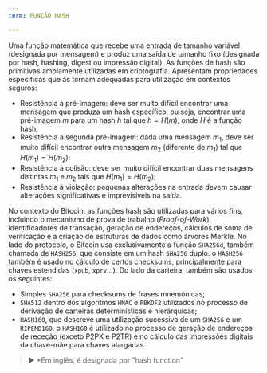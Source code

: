 ```yaml
---
term: FUNÇÃO HASH

---
```

Uma função matemática que recebe uma entrada de tamanho variável (designada por mensagem) e produz uma saída de tamanho fixo (designada por hash, hashing, digest ou impressão digital). As funções de hash são primitivas amplamente utilizadas em criptografia. Apresentam propriedades específicas que as tornam adequadas para utilização em contextos seguros:


- Resistência à pré-imagem: deve ser muito difícil encontrar uma mensagem que produza um hash específico, ou seja, encontrar uma pré-imagem $m$ para um hash $h$ tal que $h = H(m)$, onde $H$ é a função hash;
- Resistência à segunda pré-imagem: dada uma mensagem $m_1$, deve ser muito difícil encontrar outra mensagem $m_2$ (diferente de $m_1$) tal que $H(m_1) = H(m_2)$;
- Resistência à colisão: deve ser muito difícil encontrar duas mensagens distintas $m_1$ e $m_2$ tais que $H(m_1) = H(m_2)$;
- Resistência à violação: pequenas alterações na entrada devem causar alterações significativas e imprevisíveis na saída.

No contexto do Bitcoin, as funções hash são utilizadas para vários fins, incluindo o mecanismo de prova de trabalho (*Proof-of-Work*), identificadores de transação, geração de endereços, cálculos de soma de verificação e a criação de estruturas de dados como árvores Merkle. No lado do protocolo, o Bitcoin usa exclusivamente a função `SHA256d`, também chamada de `HASH256`, que consiste em um hash `SHA256` duplo. o `HASH256` também é usado no cálculo de certos checksums, principalmente para chaves estendidas (`xpub`, `xprv`...). Do lado da carteira, também são usados os seguintes:


- Simples `SHA256` para checksums de frases mnemónicas;
- `SHA512` dentro dos algoritmos `HMAC` e `PBKDF2` utilizados no processo de derivação de carteiras determinísticas e hierárquicas;
- `HASH160`, que descreve uma utilização sucessiva de um `SHA256` e um `RIPEMD160`. o `HASH160` é utilizado no processo de geração de endereços de receção (exceto P2PK e P2TR) e no cálculo das impressões digitais da chave-mãe para chaves alargadas.

> ► *Em inglês, é designada por "hash function"